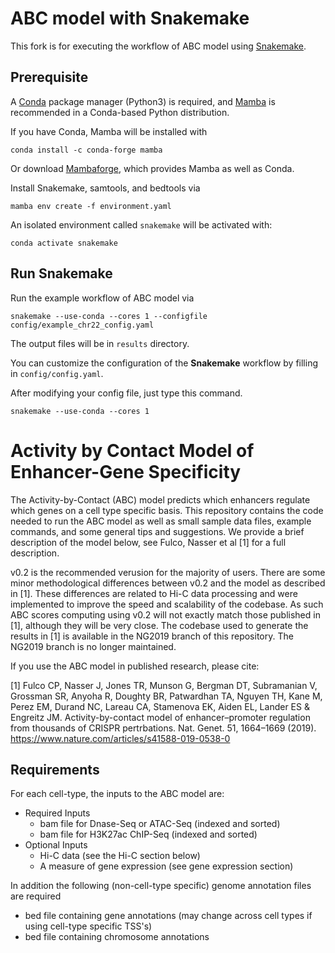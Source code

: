 # ABC model with Snakemake

This fork is for executing the workflow of ABC model using [Snakemake](https://snakemake.github.io/).

## Prerequisite

A [Conda](https://docs.conda.io/en/latest/) package manager (Python3) is required, and [Mamba](https://github.com/mamba-org/mamba) is recommended in a Conda-based Python distribution.

If you have Conda, Mamba will be installed with

```
conda install -c conda-forge mamba
```

Or download [Mambaforge](https://github.com/conda-forge/miniforge#mambaforge), which provides Mamba as well as Conda.

Install Snakemake, samtools, and bedtools via

```
mamba env create -f environment.yaml
```

An isolated environment called `snakemake` will be activated with:

```
conda activate snakemake
```

## Run Snakemake

Run the example workflow of ABC model via

```
snakemake --use-conda --cores 1 --configfile config/example_chr22_config.yaml
```

The output files will be in `results` directory.

You can customize the configuration of the **Snakemake** workflow by filling in `config/config.yaml`.

After modifying your config file, just type this command.

```
snakemake --use-conda --cores 1
```

# Activity by Contact Model of Enhancer-Gene Specificity

The Activity-by-Contact (ABC) model predicts which enhancers regulate which genes on a cell type specific basis. This repository contains the code needed to run the ABC model as well as small sample data files, example commands, and some general tips and suggestions. We provide a brief description of the model below, see Fulco, Nasser et al [1] for a full description.

v0.2 is the recommended verusion for the majority of users. There are some minor methodological differences between v0.2 and the model as described in [1]. These differences are related to Hi-C data processing and were implemented to improve the speed and scalability of the codebase. As such ABC scores computing using v0.2 will not exactly match those published in [1], although they will be very close. The codebase used to generate the results in [1] is available in the NG2019 branch of this repository. The NG2019 branch is no longer maintained.

If you use the ABC model in published research, please cite:

[1] Fulco CP, Nasser J, Jones TR, Munson G, Bergman DT, Subramanian V, Grossman SR, Anyoha R, Doughty BR, Patwardhan TA, Nguyen TH, Kane M, Perez EM, Durand NC, Lareau CA, Stamenova EK, Aiden EL, Lander ES & Engreitz JM. Activity-by-contact model of enhancer–promoter regulation from thousands of CRISPR pertrbations. Nat. Genet. 51, 1664–1669 (2019). https://www.nature.com/articles/s41588-019-0538-0


## Requirements
For each cell-type, the inputs to the ABC model are:

 * Required Inputs
 	* bam file for Dnase-Seq or ATAC-Seq (indexed and sorted)
 	* bam file for H3K27ac ChIP-Seq (indexed and sorted)
 * Optional Inputs
 	* Hi-C data (see the Hi-C section below)
 	* A measure of gene expression (see gene expression section)

In addition the following (non-cell-type specific) genome annotation files are required

 * bed file containing gene annotations (may change across cell types if using cell-type specific TSS's)
 * bed file containing chromosome annotations
